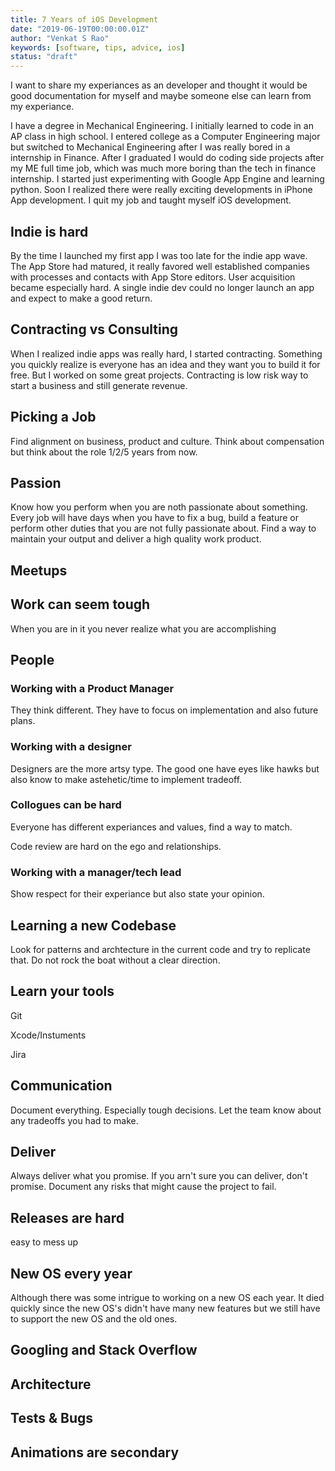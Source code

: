 ```yaml
---
title: 7 Years of iOS Development
date: "2019-06-19T00:00:00.01Z"
author: "Venkat S Rao"
keywords: [software, tips, advice, ios]
status: "draft"
---
```


I want to share my experiances as an developer and thought it would be good documentation for myself and maybe someone else can learn from my experiance.

I have a degree in Mechanical Engineering. I initially learned to code in an AP class in high school. I entered college as a Computer Engineering major but switched to Mechanical Engineering after I was really bored in a internship in Finance. After I graduated I would do coding side projects after my ME full time job, which was much more boring than the tech in finance internship. I started just experimenting with Google App Engine and learning python. Soon I realized there were really exciting developments in iPhone App development. I quit my job and taught myself iOS development.

## Indie is hard

By the time I launched my first app I was too late for the indie app wave. The App Store had matured, it really favored well established companies with processes and contacts with App Store editors. User acquisition became especially hard. A single indie dev could no longer launch an app and expect to make a good return. 

## Contracting vs Consulting

When I realized indie apps was really hard, I started contracting. Something you quickly realize is everyone has an idea and they want you to build it for free. But I worked on some great projects. Contracting is low risk way to start a business and still generate revenue.

## Picking a Job

Find alignment on business, product and culture. Think about compensation but think about the role 1/2/5 years from now.

## Passion

Know how you perform when you are noth passionate about something. Every job will have days when you have to fix a bug, build a feature or perform other duties that you are not fully passionate about. Find a way to maintain your output and deliver a high quality work product.

## Meetups


## Work can seem tough

When you are in it you never realize what you are accomplishing

## People

### Working with a Product Manager

They think different. They have to focus on implementation and also future plans.

### Working with a designer

Designers are the more artsy type. The good one have eyes like hawks but also know to make astehetic/time to implement tradeoff.

### Collogues can be hard

Everyone has different experiances and values, find a way to match.

Code review are hard on the ego and relationships.

### Working with a manager/tech lead

Show respect for their experiance but also state your opinion.

## Learning a new Codebase

Look for patterns and archtecture in the current code and try to replicate that. Do not rock the boat without a clear direction.

## Learn your tools

Git

Xcode/Instuments

Jira

## Communication

Document everything. Especially tough decisions. Let the team know about any tradeoffs you had to make.

## Deliver

Always deliver what you promise. If you arn't sure you can deliver, don't promise. Document any risks that might cause the project to fail.

## Releases are hard

easy to mess up

## New OS every year

Although there was some intrigue to working on a new OS each year. It died quickly since the new OS's didn't have many new features but we still have to support the new OS and the old ones.

## Googling and Stack Overflow

## Architecture

## Tests & Bugs

## Animations are secondary
